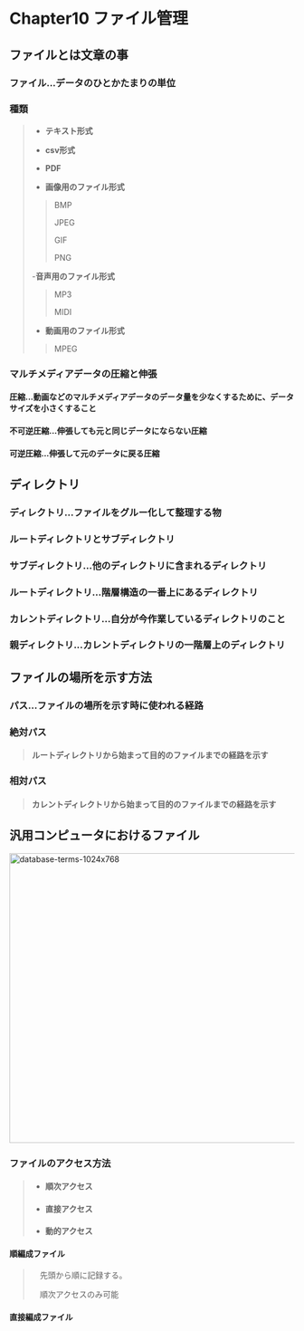 # Chapter10 ファイル管理

## ファイルとは文章の事

### __ファイル__...データのひとかたまりの単位

### 種類
>
>- __テキスト形式__
>
>- __csv形式__
>
>- __PDF__
>
>- __画像用のファイル形式__
>>
>>BMP
>>
>>JPEG
>>
>>GIF
>>
>>PNG
>>
>>
>-__音声用のファイル形式__
>>
>>MP3
>>
>>MIDI
>>
>- __動画用のファイル形式__
>>
>>MPEG

### マルチメディアデータの圧縮と伸張

#### __圧縮__...動画などのマルチメディアデータのデータ量を少なくするために、データサイズを小さくすること

#### __不可逆圧縮__...伸張しても元と同じデータにならない圧縮

#### __可逆圧縮__...伸張して元のデータに戻る圧縮

## ディレクトリ

### __ディレクトリ__...ファイルをグルー化して整理する物

### ルートディレクトリとサブディレクトリ

### __サブディレクトリ__...他のディレクトリに含まれるディレクトリ

### __ルートディレクトリ__...階層構造の一番上にあるディレクトリ

### __カレントディレクトリ__...自分が今作業しているディレクトリのこと

### __親ディレクトリ__...カレントディレクトリの一階層上のディレクトリ

## ファイルの場所を示す方法

### __パス__...ファイルの場所を示す時に使われる経路

### __絶対パス__
>
>#### ルートディレクトリから始まって目的のファイルまでの経路を示す

### __相対パス__
>
>#### カレントディレクトリから始まって目的のファイルまでの経路を示す

## 汎用コンピュータにおけるファイル

<img width="512" alt="database-terms-1024x768" src="https://github.com/mayayannnn/study/assets/109349971/2eeb0959-c3ec-4f46-be8b-0c89f646ecc7">

### ファイルのアクセス方法
>
>- #### 順次アクセス
>
>- #### 直接アクセス
>
>- #### 動的アクセス
>
>

#### 順編成ファイル
>
>　先頭から順に記録する。
>
>　順次アクセスのみ可能

#### 直接編成ファイル
>
> 

